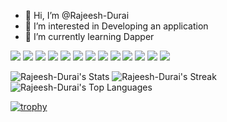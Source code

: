 - 👋 Hi, I’m @Rajeesh-Durai
- 👀 I’m interested in Developing an application
- 🌱 I’m currently learning Dapper

<span>
<img src="https://img.shields.io/badge/C%23-239120?style=for-the-badge&logo=csharp&logoColor=white" /> 
<img src="https://img.shields.io/badge/.NET-512BD4?style=for-the-badge&logo=dotnet&logoColor=white" /> 
<img src="https://img.shields.io/badge/AngularJS-E23237?style=for-the-badge&logo=angularjs&logoColor=white" />
<img src="https://img.shields.io/badge/React-20232A?style=for-the-badge&logo=react&logoColor=61DAFB" />
<img src="https://img.shields.io/badge/Redux-593D88?style=for-the-badge&logo=redux&logoColor=white" />
<img src="https://img.shields.io/badge/JWT-000000?style=for-the-badge&logo=JSON%20web%20tokens&logoColor=white" />
<img src="https://img.shields.io/badge/HTML5-E34F26?style=for-the-badge&logo=html5&logoColor=white" />
<img src="https://img.shields.io/badge/CSS3-1572B6?style=for-the-badge&logo=css3&logoColor=white" />
<img src="https://img.shields.io/badge/TypeScript-007ACC?style=for-the-badge&logo=typescript&logoColor=white" />
<img src="https://img.shields.io/badge/JavaScript-323330?style=for-the-badge&logo=javascript&logoColor=F7DF1E" />
<img src="https://img.shields.io/badge/Linux-FCC624?style=for-the-badge&logo=linux&logoColor=black" />
<img src="https://img.shields.io/badge/VSCode-0078D4?style=for-the-badge&logo=visual%20studio%20code&logoColor=white" />
<img src="https://img.shields.io/badge/Visual_Studio-5C2D91?style=for-the-badge&logo=visual%20studio&logoColor=white" />

</span>

![Rajeesh-Durai's Stats](https://github-readme-stats.vercel.app/api?username=Rajeesh-Durai&theme=slateorange&show_icons=true&hide_border=true&count_private=true)
![Rajeesh-Durai's Streak](https://github-readme-streak-stats.herokuapp.com/?user=Rajeesh-Durai&theme=slateorange&hide_border=true)
![Rajeesh-Durai's Top Languages](https://github-readme-stats.vercel.app/api/top-langs/?username=Rajeesh-Durai&theme=slateorange&show_icons=true&hide_border=true&layout=compact)

[![trophy](https://github-profile-trophy.vercel.app/?username=Rajeesh-Durai)](https://github.com/ryo-ma/github-profile-trophy)
